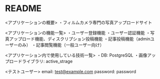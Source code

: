 # README

<アプリケーションの概要>
・フィルムカメラ専門の写真アップロードサイト

<アプリケーションの機能一覧>
・ユーザー登録機能
・ユーザー認証機能
・写真アップロード機能、ディスクリプション投稿機能
・記事投稿機能（adminユーザーのみ）
・記事閲覧機能（一般ユーザー向け） 

<アプリケーション内で使用している技術一覧>
・DB: PostgreSQL
・画像アップロードライブラリ: active_strage

<テストユーザー>
email: test@example.com
password: password
